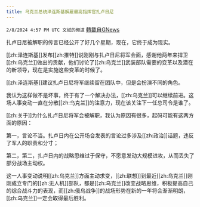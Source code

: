 ```yaml
---
title: 乌克兰总统泽连斯基解雇最高指挥官扎卢日尼
---
```

`2/8/2024 4:57 PM UTC 文斌的频道` [轉載自GNews](https://gnews.org/articles/2293155)

扎卢日尼被解职的传言已经公开了好几个星期，现在，它终于成为现实。

[[zh:泽连斯基]]发布[[zh:推特]]说刚刚与扎卢日尼将军会面，感谢他两年来捍卫[[zh:乌克兰]]做出的贡献，他们讨论了[[zh:乌克兰]]武装部队需要的变革以及潜在的新领导，现在是实施这些变革的时候了。

[[zh:泽连斯基]]建议扎卢日尼将军继续留在团队中，但是会扮演不同的角色。

我认为这样做不是坏事，终于有了一个解决办法，[[zh:乌克兰]]可以继续前进。这场人事变动一直在分散[[zh:乌克兰]]的注意力，现在该关注下一任总司令是谁了。

[[zh:关于]]为什么扎卢日尼将军会被解职，我认为原因有很多，起码可能有这两方面的原因：

第一，言论不当。扎卢日内在公开场合发表的言论过多涉及[[zh:政治]]话题，违反了军人的职责和分寸；

第二，第二，扎卢日内的战略思维过于保守，不愿意发动大规模进攻，从而丢失了部分战场主动权。

这一人事变动说明[[zh:乌克兰]]方面主动求变，[[zh:联想]]到最近[[zh:乌克兰]]刚刚成立专门的[[zh:无人机]]部队，都是[[zh:乌克兰]]改变战略思维，积极提高自己的综合战斗力的表现，而[[zh:俄乌战争]]的战场形势在新的一年将会渐渐明朗，[[zh:乌克兰]]一定会取得最后胜利。
